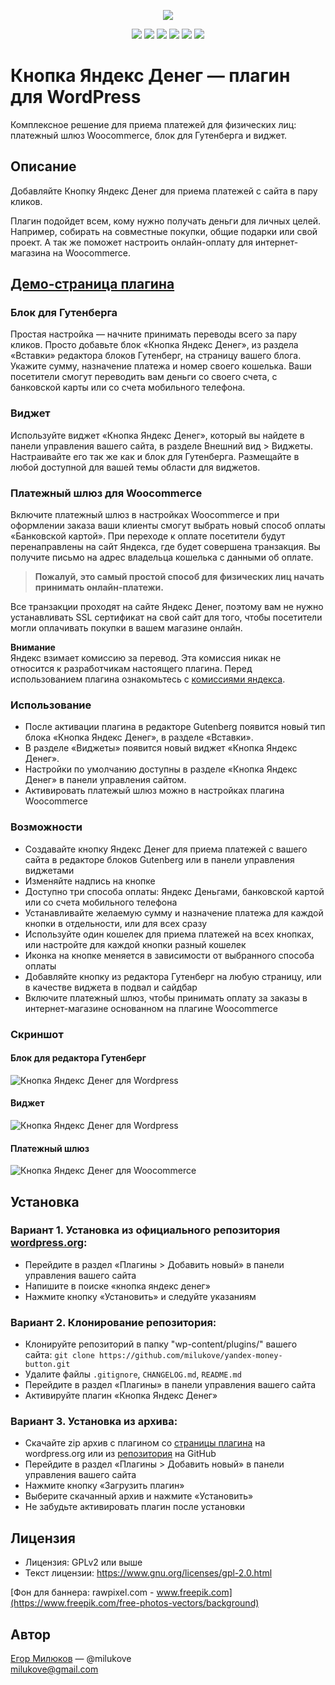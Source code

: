 <div align="center">

![](http://yandex-money-button.milukove.ru/wp-content/uploads/2019/02/ymb-banner2.png)

[![](https://img.shields.io/wordpress/plugin/v/yandex-money-button.svg?label=Plugin%20version&style=flat)](https://wordpress.org/plugins/yandex-money-button/)
[![](https://img.shields.io/wordpress/plugin/dt/yandex-money-button.svg?label=Plugin%20downloads&style=flat)](https://wordpress.org/plugins/yandex-money-button/)
[![](https://img.shields.io/wordpress/plugin/installs/yandex-money-button.svg?label=Active%20installs&style=flat)](https://wordpress.org/plugins/yandex-money-button/)
[![](https://img.shields.io/wordpress/plugin/wp-version/yandex-money-button.svg?label=WordPress&style=flat)](https://wordpress.org/plugins/yandex-money-button/)
[![](https://img.shields.io/wordpress/plugin/tested/yandex-money-button.svg?label=WordPress&style=flat)](https://wordpress.org/plugins/yandex-money-button/)
[![](https://img.shields.io/badge/License-GPL2%20or%20later-blue.svg)](https://www.gnu.org/licenses/gpl-2.0.html)

</div>

# Кнопка Яндекс Денег — плагин для WordPress

Комплексное решение для приема платежей для физических лиц: платежный шлюз Woocommerce, блок для Гутенберга и виджет.

## Описание

Добавляйте Кнопку Яндекс Денег для приема платежей с сайта в пару кликов.

Плагин подойдет всем, кому нужно получать деньги для личных целей. Например, собирать на совместные покупки, общие подарки или свой проект. А так же поможет настроить онлайн-оплату для интернет-магазина на Woocommerce.

## [Демо-страница плагина](http://yandex-money-button.milukove.ru/demo/)

### Блок для Гутенберга

Простая настройка — начните принимать переводы всего за пару кликов. Просто добавьте блок «Кнопка Яндекс Денег», из раздела «Вставки» редактора блоков Гутенберг, на страницу вашего блога. Укажите сумму, назначение платежа и номер своего кошелька. Ваши посетители смогут переводить вам деньги со своего счета, c банковской карты или со счета мобильного телефона.

### Виджет

Используйте виджет «Кнопка Яндекс Денег», который вы найдете в панели управления вашего сайта, в разделе Внешний вид > Виджеты. Настраивайте его так же как и блок для Гутенберга. Размещайте в любой доступной для вашей темы области для виджетов.

### Платежный шлюз для Woocommerce

Включите платежный шлюз в настройках Woocommerce и при оформлении заказа ваши клиенты смогут выбрать новый способ оплаты «Банковской картой». При переходе к оплате посетители будут перенаправлены на сайт Яндекса, где будет совершена транзакция. Вы получите письмо на адрес владельца кошелька с данными об оплате.

> **Пожалуй, это самый простой способ для физических лиц начать принимать онлайн-платежи.**

Все транзакции проходят на сайте Яндекс Денег, поэтому вам не нужно устанавливать SSL сертификат на свой сайт для того, чтобы посетители могли оплачивать покупки в вашем магазине онлайн.

**Внимание**  
Яндекс взимает комиссию за перевод. Эта комиссия никак не относится к разработчикам настоящего плагина. Перед использованием плагина ознакомьтесь с [комиссиями яндекса](https://yandex.ru/support/money/fundraise/form-n-button.html#form-n-button__fees-n-limits).

### Использование

* После активации плагина в редакторе Gutenberg появится новый тип блока «Кнопка Яндекс Денег», в разделе «Вставки».  
* В разделе «Виджеты» появится новый виджет «Кнопка Яндекс Денег».  
* Настройки по умолчанию доступны в разделе «Кнопка Яндекс Денег» в панели управления сайтом.  
* Активировать платежый шлюз можно в настройках плагина Woocommerce

### Возможности

* Создавайте кнопку Яндекс Денег для приема платежей с вашего сайта в редакторе блоков Gutenberg или в панели управления виджетами
* Изменяйте надпись на кнопке
* Доступно три способа оплаты: Яндекс Деньгами, банковской картой или со счета мобильного телефона
* Устанавливайте желаемую сумму и назначение платежа для каждой кнопки в отдельности, или для всех сразу
* Используйте один кошелек для приема платежей на всех кнопках, или настройте для каждой кнопки разный кошелек
* Иконка на кнопке меняется в зависимости от выбранного способа оплаты
* Добавляйте кнопку из редактора Гутенберг на любую страницу, или в качестве виджета в подвал и сайдбар
* Включите платежный шлюз, чтобы принимать оплату за заказы в интернет-магазине основанном на плагине Woocommerce

### Скриншот

#### Блок для редактора Гутенберг

![Кнопка Яндекс Денег для Wordpress](http://yandex-money-button.milukove.ru/wp-content/uploads/2018/12/screenshot-1.gif)

#### Виджет

![Кнопка Яндекс Денег для Wordpress](http://yandex-money-button.milukove.ru/wp-content/uploads/2019/02/ymb-widget.png)

#### Платежный шлюз

![Кнопка Яндекс Денег для Woocommerce](http://yandex-money-button.milukove.ru/wp-content/uploads/2019/02/woo-gateway.png)

## Установка

### Вариант 1. Установка из официального репозитория [wordpress.org](https://wordpress.org/plugins/yandex-money-button/):

* Перейдите в раздел «Плагины > Добавить новый» в панели управления вашего сайта
* Напишите в поиске «кнопка яндекс денег»
* Нажмите кнопку «Установить» и следуйте указаниям

### Вариант 2. Клонирование репозитория:

* Клонируйте репозиторий в папку "wp-content/plugins/" вашего сайта: `git clone https://github.com/milukove/yandex-money-button.git`
* Удалите файлы `.gitignore`, `CHANGELOG.md`, `README.md`
* Перейдите в раздел «Плагины» в панели управления вашего сайта
* Активируйте плагин «Кнопка Яндекс Денег»

### Вариант 3. Установка из архива:

* Скачайте zip архив с плагином со [страницы плагина](https://wordpress.org/plugins/yandex-money-button/) на wordpress.org или из [репозитория](https://github.com/milukove/yandex-money-button) на GitHub
* Перейдите в раздел «Плагины > Добавить новый» в панели управления вашего сайта
* Нажмите кнопку «Загрузить плагин»
* Выберите скачанный архив и нажмите «Установить»
* Не забудьте активировать плагин после установки

## Лицензия

* Лицензия: GPLv2 или выше
* Текст лицензии: https://www.gnu.org/licenses/gpl-2.0.html

[Фон для баннера: rawpixel.com - www.freepik.com](https://www.freepik.com/free-photos-vectors/background)

## Автор

[Егор Милюков](http://milukove.ru/) — @milukove  
milukove@gmail.com

